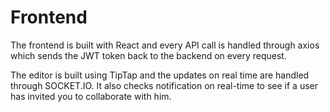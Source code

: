 # Frontend

The frontend is built with React and every API call is handled through axios which sends the JWT token back to the backend on every request.

The editor is built using TipTap and the updates on real time are handled through SOCKET.IO. It also checks notification on real-time to see if a user has invited you to collaborate with him.
